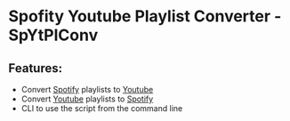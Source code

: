 # Spofity Youtube Playlist Converter - SpYtPlConv
## Features:
- Convert [Spotify](https://open.spotify.com/) playlists to [Youtube]()
- Convert [Youtube]() playlists to [Spotify](https://open.spotify.com/)
- CLI to use the script from the command line
